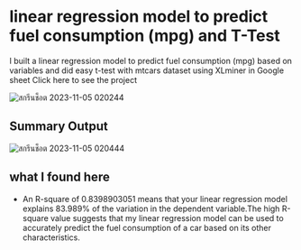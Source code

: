 # linear regression model to predict fuel consumption (mpg) and T-Test
I built a linear regression model to predict fuel consumption (mpg) based on variables and did easy t-test with mtcars dataset using XLminer in Google sheet
Click here to see the project

![สกรีนช็อต 2023-11-05 020244](https://github.com/Mvrkery/Data-Science-Bootcamp-Projects/assets/138161362/2bee7226-6bcc-451a-8a08-cf06b6517a7c)

## Summary Output

![สกรีนช็อต 2023-11-05 020444](https://github.com/Mvrkery/Data-Science-Bootcamp-Projects/assets/138161362/3f635933-4a23-4440-a2c4-203c1ca93a0e)

## what I found here
- An R-square of 0.8398903051 means that your linear regression model explains 83.989% of the variation in the dependent variable.The high R-square value suggests that my linear regression model can be used to accurately predict the fuel consumption of a car based on its other characteristics.
